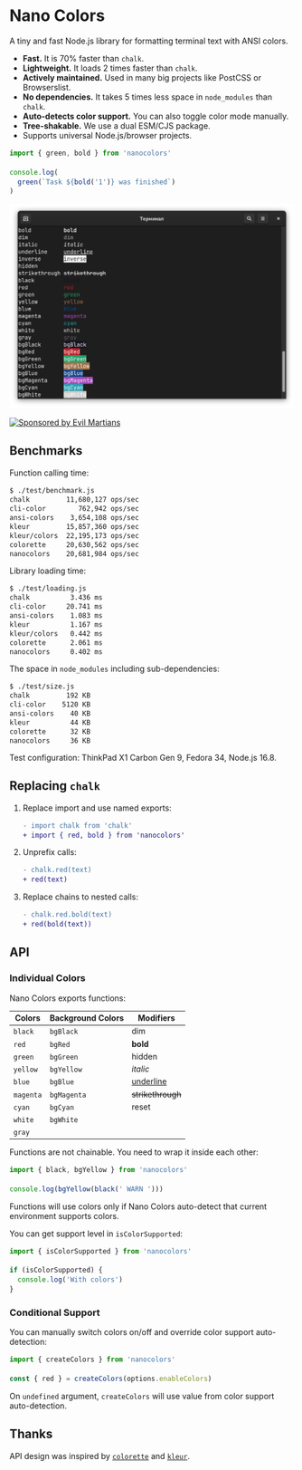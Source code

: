 # Nano Colors

A tiny and fast Node.js library for formatting terminal text with ANSI colors.

* **Fast.** It is 70% faster than `chalk`.
* **Lightweight.** It loads 2 times faster than `chalk`.
* **Actively maintained.** Used in many big projects
  like PostCSS or Browserslist.
* **No dependencies.** It takes 5 times less space in `node_modules`
  than `chalk`.
* **Auto-detects color support.** You can also toggle color mode manually.
* **Tree-shakable.** We use a dual ESM/CJS package.
* Supports universal Node.js/browser projects.

```js
import { green, bold } from 'nanocolors'

console.log(
  green(`Task ${bold('1')} was finished`)
)
```

<p align="center">
  <img src="./example.png" alt="Nano Colors output" width="600">
</p>

<a href="https://evilmartians.com/?utm_source=nanocolors">
  <img src="https://evilmartians.com/badges/sponsored-by-evil-martians.svg"
       alt="Sponsored by Evil Martians" width="236" height="54">
</a>


## Benchmarks

Function calling time:

```
$ ./test/benchmark.js
chalk         11,680,127 ops/sec
cli-color        762,942 ops/sec
ansi-colors    3,654,108 ops/sec
kleur         15,857,360 ops/sec
kleur/colors  22,195,173 ops/sec
colorette     20,630,562 ops/sec
nanocolors    20,681,984 ops/sec
```

Library loading time:

```
$ ./test/loading.js
chalk          3.436 ms
cli-color     20.741 ms
ansi-colors    1.083 ms
kleur          1.167 ms
kleur/colors   0.442 ms
colorette      2.061 ms
nanocolors     0.402 ms
```

The space in `node_modules` including sub-dependencies:

```
$ ./test/size.js
chalk         192 KB
cli-color    5120 KB
ansi-colors    40 KB
kleur          44 KB
colorette      32 KB
nanocolors     36 KB
```

Test configuration: ThinkPad X1 Carbon Gen 9, Fedora 34, Node.js 16.8.

## Replacing `chalk`

1. Replace import and use named exports:

   ```diff
   - import chalk from 'chalk'
   + import { red, bold } from 'nanocolors'
   ```

2. Unprefix calls:

   ```diff
   - chalk.red(text)
   + red(text)
   ```

3. Replace chains to nested calls:

   ```diff
   - chalk.red.bold(text)
   + red(bold(text))
   ```


## API

### Individual Colors

Nano Colors exports functions:

| Colors    | Background Colors   | Modifiers         |
| --------- | ------------------- | ----------------- |
| `black`   | `bgBlack`           | dim               |
| `red`     | `bgRed`             | **bold**          |
| `green`   | `bgGreen`           | hidden            |
| `yellow`  | `bgYellow`          | _italic_          |
| `blue`    | `bgBlue`            | <u>underline</u>  |
| `magenta` | `bgMagenta`         | ~~strikethrough~~ |
| `cyan`    | `bgCyan`            | reset             |
| `white`   | `bgWhite`           |                   |
| `gray`    |                     |                   |

Functions are not chainable. You need to wrap it inside each other:

```js
import { black, bgYellow } from 'nanocolors'

console.log(bgYellow(black(' WARN ')))
```

Functions will use colors only if Nano Colors auto-detect that current
environment supports colors.

You can get support level in `isColorSupported`:

```js
import { isColorSupported } from 'nanocolors'

if (isColorSupported) {
  console.log('With colors')
}
```


### Conditional Support

You can manually switch colors on/off and override color support auto-detection:

```js
import { createColors } from 'nanocolors'

const { red } = createColors(options.enableColors)
```

On `undefined` argument, `createColors` will use value
from color support auto-detection.


## Thanks

API design was inspired
by [`colorette`](https://github.com/jorgebucaran/colorette)
and [`kleur`](https://github.com/lukeed/kleur).
